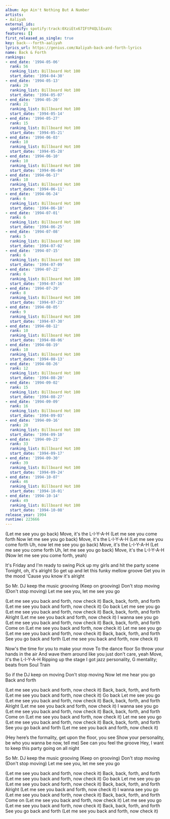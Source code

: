 ```yaml
---
album: Age Ain't Nothing But A Number
artists:
- Aaliyah
external_ids:
  spotify: spotify:track:0XziEtx67IFtP4QLlExaVc
features: []
first_released_as_single: true
key: back---forth-aaliyah
lyrics_url: https://genius.com/Aaliyah-back-and-forth-lyrics
name: Back & Forth
rankings:
- end_date: '1994-05-06'
  rank: 56
  ranking_list: Billboard Hot 100
  start_date: '1994-04-30'
- end_date: '1994-05-13'
  rank: 29
  ranking_list: Billboard Hot 100
  start_date: '1994-05-07'
- end_date: '1994-05-20'
  rank: 21
  ranking_list: Billboard Hot 100
  start_date: '1994-05-14'
- end_date: '1994-05-27'
  rank: 15
  ranking_list: Billboard Hot 100
  start_date: '1994-05-21'
- end_date: '1994-06-03'
  rank: 10
  ranking_list: Billboard Hot 100
  start_date: '1994-05-28'
- end_date: '1994-06-10'
  rank: 10
  ranking_list: Billboard Hot 100
  start_date: '1994-06-04'
- end_date: '1994-06-17'
  rank: 10
  ranking_list: Billboard Hot 100
  start_date: '1994-06-11'
- end_date: '1994-06-24'
  rank: 6
  ranking_list: Billboard Hot 100
  start_date: '1994-06-18'
- end_date: '1994-07-01'
  rank: 6
  ranking_list: Billboard Hot 100
  start_date: '1994-06-25'
- end_date: '1994-07-08'
  rank: 5
  ranking_list: Billboard Hot 100
  start_date: '1994-07-02'
- end_date: '1994-07-15'
  rank: 6
  ranking_list: Billboard Hot 100
  start_date: '1994-07-09'
- end_date: '1994-07-22'
  rank: 6
  ranking_list: Billboard Hot 100
  start_date: '1994-07-16'
- end_date: '1994-07-29'
  rank: 8
  ranking_list: Billboard Hot 100
  start_date: '1994-07-23'
- end_date: '1994-08-05'
  rank: 9
  ranking_list: Billboard Hot 100
  start_date: '1994-07-30'
- end_date: '1994-08-12'
  rank: 10
  ranking_list: Billboard Hot 100
  start_date: '1994-08-06'
- end_date: '1994-08-19'
  rank: 10
  ranking_list: Billboard Hot 100
  start_date: '1994-08-13'
- end_date: '1994-08-26'
  rank: 12
  ranking_list: Billboard Hot 100
  start_date: '1994-08-20'
- end_date: '1994-09-02'
  rank: 15
  ranking_list: Billboard Hot 100
  start_date: '1994-08-27'
- end_date: '1994-09-09'
  rank: 16
  ranking_list: Billboard Hot 100
  start_date: '1994-09-03'
- end_date: '1994-09-16'
  rank: 20
  ranking_list: Billboard Hot 100
  start_date: '1994-09-10'
- end_date: '1994-09-23'
  rank: 33
  ranking_list: Billboard Hot 100
  start_date: '1994-09-17'
- end_date: '1994-09-30'
  rank: 39
  ranking_list: Billboard Hot 100
  start_date: '1994-09-24'
- end_date: '1994-10-07'
  rank: 46
  ranking_list: Billboard Hot 100
  start_date: '1994-10-01'
- end_date: '1994-10-14'
  rank: 49
  ranking_list: Billboard Hot 100
  start_date: '1994-10-08'
release_year: 1994
runtime: 223666
---
```

(Let me see you go back)
Move, it's the L-I-Y-A-H
(Let me see you come forth
Now let me see you go back)
Move, it's the L-I-Y-A-H
(Let me see you come forth
Uh, now let me see you go back)
Move, it's the L-I-Y-A-H
(Let me see you come forth
Uh, let me see you go back)
Move, it's the L-I-Y-A-H
(Now let me see you come forth, yeah)


It's Friday and I'm ready to swing
Pick up my girls and hit the party scene
Tonight, oh, it's alright
So get up and let this funky mellow groove
Get you in the mood
'Cause you know it's alright


So Mr. DJ keep the music grooving
(Keep on grooving)
Don't stop moving
(Don't stop moving)
Let me see you, let me see you go


(Let me see you back and forth, now check it)
Back, back, forth, and forth
(Let me see you back and forth, now check it)
Go back
Let me see you go
(Let me see you back and forth, now check it)
Back, back, forth, and forth
Alright
(Let me see you back and forth, now check it)
I wanna see you go
(Let me see you back and forth, now check it)
Back, back, forth, and forth
Come on
(Let me see you back and forth, now check it)
Let me see you go
(Let me see you back and forth, now check it)
Back, back, forth, and forth
See you go back and forth
(Let me see you back and forth, now check it)


Now's the time for you to make your move
To the dance floor
So throw your hands in the air
And wave them around like you just don't care, yeah
Move, it's the L-I-Y-A-H
Ripping up the stage
I got jazz personality, G mentality; beats from Soul Train


So if the DJ keep on moving
Don't stop moving
Now let me hear you go
Back and forth


(Let me see you back and forth, now check it)
Back, back, forth, and forth
(Let me see you back and forth, now check it)
Go back
Let me see you go
(Let me see you back and forth, now check it)
Back, back, forth, and forth
Alright
(Let me see you back and forth, now check it)
I wanna see you go
(Let me see you back and forth, now check it)
Back, back, forth, and forth
Come on
(Let me see you back and forth, now check it)
Let me see you go
(Let me see you back and forth, now check it)
Back, back, forth, and forth
See you go back and forth
(Let me see you back and forth, now check it)


(Hey here’s the formality, get upon the floor, you see
Show your personality, be who you wanna be now, tell me)
See can you feel the groove
Hey, I want to keep this party going on all night


So Mr. DJ keep the music grooving
(Keep on grooving)
Don't stop moving
(Don't stop moving)
Let me see you, let me see you go


(Let me see you back and forth, now check it)
Back, back, forth, and forth
(Let me see you back and forth, now check it)
Go back
Let me see you go
(Let me see you back and forth, now check it)
Back, back, forth, and forth
Alright
(Let me see you back and forth, now check it)
I wanna see you go
(Let me see you back and forth, now check it)
Back, back, forth, and forth
Come on
(Let me see you back and forth, now check it)
Let me see you go
(Let me see you back and forth, now check it)
Back, back, forth, and forth
See you go back and forth
(Let me see you back and forth, now check it)
